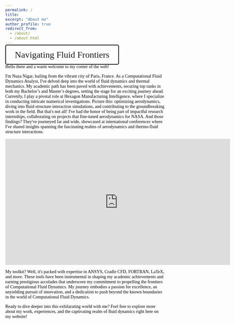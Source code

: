 ```yaml
---
permalink: /
title: 
excerpt: "About me"
author_profile: true
redirect_from: 
  - /about/
  - /about.html
---
```


<kbd style="font-size: 2em; padding: 0.5em 1em; border: 2px solid #000; border-radius: 5px; font-family: 'Times New Roman', Times, serif;">Navigating Fluid Frontiers</kbd>

<span style="color:black; font-family: 'Times New Roman', Times, serif;">Hello there and a warm welcome to my corner of the web!</span>

<span style="color:black; font-family: 'Times New Roman', Times, serif;">I'm Nuza Nigar, hailing from the vibrant city of Paris, France. As a Computational Fluid Dynamics Analyst, I've delved deep into the world of fluid dynamics and thermal mechanics. My academic path has been paved with achievements, securing top ranks in both my Bachelor’s and Master’s degrees, setting the stage for an exciting journey ahead. Currently, I play a pivotal role at Hexagon Manufacturing Intelligence, where I specialize in conducting intricate numerical investigations. Picture this: optimizing aerodynamics, diving into fluid-structure interaction simulations, and contributing to the groundbreaking work in the field. But that's not all! I've had the honor of being part of impactful research internships, collaborating on projects that fine-tuned aerodynamics for NASA. And those findings? They've journeyed far and wide, showcased at international conferences where I've shared insights spanning the fascinating realms of aerodynamics and thermo-fluid structure interactions.</span>

<iframe src="https://www.linkedin.com/embed/feed/update/urn:li:ugcPost:6976578107050770432?compact=1" height="399" width="710" frameborder="0" allowfullscreen="" title="Embedded post"></iframe>

<span style="color:black; font-family: 'Times New Roman', Times, serif;">My toolkit? Well, it's packed with expertise in ANSYS, Cradle CFD, FORTRAN, LaTeX, and more. These tools have been instrumental in shaping my academic achievements and earning prestigious accolades that underscore my commitment to propelling the frontiers of Computational Fluid Dynamics. My journey embodies a passion for excellence, an unyielding pursuit of innovation, and a dedication to push beyond the known boundaries in the world of Computational Fluid Dynamics.</span>

<span style="color:black; font-family: 'Times New Roman', Times, serif;">Ready to dive deeper into this exhilarating world with me? Feel free to explore more about my work, experiences, and the captivating realm of fluid dynamics right here on my website!</span>
